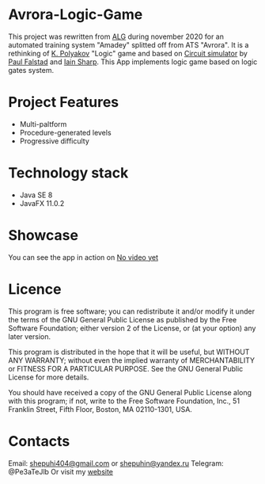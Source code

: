 # Avrora-Logic-Game

This project was rewritten from [ALG](https://github.com/Pe3aTeJlb/Avrora-logic-game) during november 2020 for an automated training system "Amadey" splitted off from ATS "Avrora".
It is a rethinking of [K. Polyakov](https://www.kpolyakov.spb.ru/) "Logic" game and based on [Circuit simulator](https://lushprojects.com/circuitjs/) by [Paul Falstad](https://github.com/pfalstad/circuitjs1) and [Iain Sharp](https://github.com/sharpie7/circuitjs1).
This App implements logic game based on logic gates system.

# Project Features
* Multi-paltform
* Procedure-generated levels
* Progressive difficulty

# Technology stack
- Java SE 8
- JavaFX 11.0.2

# Showcase
You can see the app in action on [No video yet]()

# Licence
This program is free software; you can redistribute it and/or modify it under the terms of the GNU General Public License as published by the Free Software Foundation; either version 2 of the License, or (at your option) any later version.

This program is distributed in the hope that it will be useful, but WITHOUT ANY WARRANTY; without even the implied warranty of MERCHANTABILITY or FITNESS FOR A PARTICULAR PURPOSE. See the GNU General Public License for more details.

You should have received a copy of the GNU General Public License along with this program; if not, write to the Free Software Foundation, Inc., 51 Franklin Street, Fifth Floor, Boston, MA 02110-1301, USA.

# Contacts
Email: shepuhi404@gmail.com or shepuhin@yandex.ru
Telegram: @Pe3aTeJlb
Or visit my [website](https://sites.google.com/view/pplosstudio/%D0%B3%D0%BB%D0%B0%D0%B2%D0%BD%D0%B0%D1%8F)
